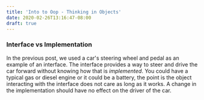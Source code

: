 ```yaml
---
title: 'Into to Oop - Thinking in Objects'
date: 2020-02-26T13:16:47-08:00
draft: true
---
```


### Interface vs Implementation

In the previous post, we used a car's steering wheel and pedal as an example of an interface. The interface provides a way to steer and drive the car forward without knowing how that is _implemented_. You could have a typical gas or diesel engine or it could be a battery, the point is the object interacting with the interface does not care as long as it works. A change in the implementation should have no effect on the driver of the car.
